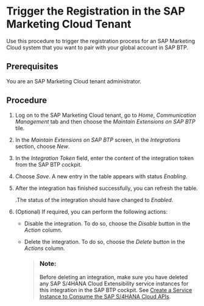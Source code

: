 <!-- loiod7416c31f2164c8aa5bc744f85038631 -->

# Trigger the Registration in the SAP Marketing Cloud Tenant

Use this procedure to trigger the registration process for an SAP Marketing Cloud system that you want to pair with your global account in SAP BTP.



<a name="loiod7416c31f2164c8aa5bc744f85038631__prereq_kdr_fzq_13b"/>

## Prerequisites

You are an SAP Marketing Cloud tenant administrator.



<a name="loiod7416c31f2164c8aa5bc744f85038631__steps_dqj_qxq_13b"/>

## Procedure

1.  Log on to the SAP Marketing Cloud tenant, go to *Home*, *Communication Management* tab and then choose the *Maintain Extensions on SAP BTP* tile.

2.  In the *Maintain Extensions on SAP BTP* screen, in the *Integrations* section, choose *New*.

3.  In the *Integration Token* field, enter the content of the integration token from the SAP BTP cockpit.

4.  Choose *Save*. A new entry in the table appears with status *Enabling*.

5.  After the integration has finished successfully, you can refresh the table.

    .The status of the integration should have changed to *Enabled*.

6.  \(Optional\) If required, you can perform the following actions:

    -   Disable the integration. To do so, choose the *Disable* button in the *Action* column.
    -   Delete the integration. To do so, choose the *Delete* button in the *Actions* column.

        > ### Note:  
        > Before deleting an integration, make sure you have deleted any SAP S/4HANA Cloud Extensibility service instances for this integration in the SAP BTP cockpit. See [Create a Service Instance to Consume the SAP S/4HANA Cloud APIs](create-a-service-instance-to-consume-the-sap-s-4hana-cloud-apis-a735641.md).



